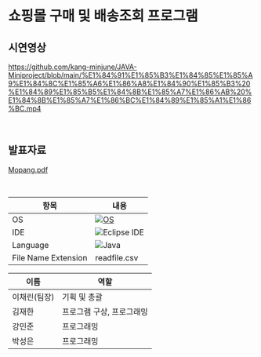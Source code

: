 # 쇼핑몰 구매 및 배송조회 프로그램

## 시연영상
https://github.com/kang-minjune/JAVA-Miniproject/blob/main/%E1%84%91%E1%85%B3%E1%84%85%E1%85%A9%E1%84%8C%E1%85%A6%E1%86%A8%E1%84%90%E1%85%B3%20%E1%84%89%E1%85%B5%E1%84%8B%E1%85%A7%E1%86%AB%20%E1%84%8B%E1%85%A7%E1%86%BC%E1%84%89%E1%85%A1%E1%86%BC.mp4

<br/>

## 발표자료
[Mopang.pdf](https://github.com/kang-minjune/JAVA-Miniproject/blob/main/JAVA%20Mini%20Project%20%E1%84%87%E1%85%A1%E1%86%AF%E1%84%91%E1%85%AD%E1%84%8C%E1%85%A1%E1%84%85%E1%85%AD.pdf)

<br/>
  
<div align="left">
  
  | 항목 | 내용 |
  | --- | --- |
  | OS | [![OS](https://img.shields.io/badge/OS-macOS-informational?style=flat-square&logo=apple&logoColor=white)](https://en.wikipedia.org/wiki/MacOS) |
  | IDE | ![Eclipse IDE](https://img.shields.io/badge/eclipse-2C2255?style=for-the-badge&logo=eclipse&logoColor=white)|
  | Language | ![Java](https://img.shields.io/badge/Java-orange?style=flat-square&logo=java)|
  | File Name Extension | readfile.csv |

  
  | 이름 | 역할 |
  | --- | --- |
  | 이채린(팀장) | 기획 및 총괄 |
  | 김재한 | 프로그램 구상, 프로그래밍 |
  | 강민준 | 프로그래밍 |
  | 박성은 | 프로그래밍 |
 
</div>
